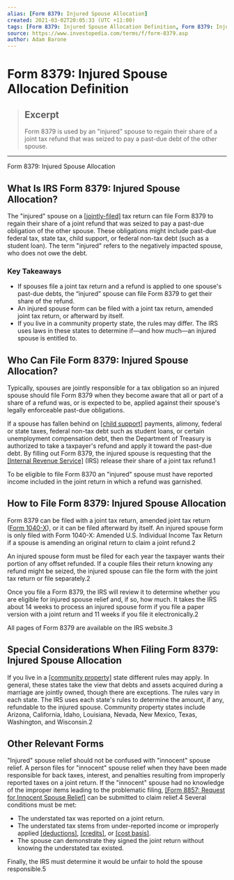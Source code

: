 ```yaml
---
alias: [Form 8379: Injured Spouse Allocation]
created: 2021-03-02T20:05:33 (UTC +11:00)
tags: [Form 8379: Injured Spouse Allocation Definition, Form 8379: Injured Spouse Allocation]
source: https://www.investopedia.com/terms/f/form-8379.asp
author: Adam Barone
---
```


# Form 8379: Injured Spouse Allocation Definition

> ## Excerpt
> Form 8379 is used by an "injured" spouse to regain their share of a joint tax refund that was seized to pay a past-due debt of the other spouse.

---

Form 8379: Injured Spouse Allocation
## What Is IRS Form 8379: Injured Spouse Allocation?

The "injured" spouse on a [[jointly-filed]](https://www.investopedia.com/terms/j/jointreturn.asp) tax return can file Form 8379 to regain their share of a joint refund that was seized to pay a past-due obligation of the other spouse. These obligations might include past-due federal tax, state tax, child support, or federal non-tax debt (such as a student loan). The term "injured" refers to the negatively impacted spouse, who does not owe the debt.

### Key Takeaways

-   If spouses file a joint tax return and a refund is applied to one spouse's past-due debts, the “injured” spouse can file Form 8379 to get their share of the refund.
-   An injured spouse form can be filed with a joint tax return, amended joint tax return, or afterward by itself.
-   If you live in a community property state, the rules may differ. The IRS uses laws in these states to determine if—and how much—an injured spouse is entitled to.

## Who Can File Form 8379: Injured Spouse Allocation?

Typically, spouses are jointly responsible for a tax obligation so an injured spouse should file Form 8379 when they become aware that all or part of a share of a refund was, or is expected to be, applied against their spouse's legally enforceable past-due obligations.

If a spouse has fallen behind on [[child support]](https://www.investopedia.com/articles/tax/10/spousal-support-taxation.asp) payments, alimony, federal or state taxes, federal non-tax debt such as student loans, or certain unemployment compensation debt, then the Department of Treasury is authorized to take a taxpayer's refund and apply it toward the past-due debt. By filling out Form 8379, the injured spouse is requesting that the [[Internal Revenue Service]](https://www.investopedia.com/terms/i/irs.asp) (IRS) release their share of a joint tax refund.1

To be eligible to file Form 8370 an "injured" spouse must have reported income included in the joint return in which a refund was garnished.

## How to File Form 8379: Injured Spouse Allocation

Form 8379 can be filed with a joint tax return, amended joint tax return ([Form 1040-X](https://www.investopedia.com/terms/f/form1040x.asp)), or it can be filed afterward by itself. An injured spouse form is only filed with Form 1040-X: Amended U.S. Individual Income Tax Return if a spouse is amending an original return to claim a joint refund.2

An injured spouse form must be filed for each year the taxpayer wants their portion of any offset refunded. If a couple files their return knowing any refund might be seized, the injured spouse can file the form with the joint tax return or file separately.2

Once you file a Form 8379, the IRS will review it to determine whether you are eligible for injured spouse relief and, if so, how much. It takes the IRS about 14 weeks to process an injured spouse form if you file a paper version with a joint return and 11 weeks if you file it electronically.2

All pages of Form 8379 are available on the IRS website.3

## Special Considerations When Filing Form 8379: Injured Spouse Allocation

If you live in a [[community property]](https://www.investopedia.com/terms/c/communityproperty.asp) state different rules may apply. In general, these states take the view that debts and assets acquired during a marriage are jointly owned, though there are exceptions. The rules vary in each state. The IRS uses each state's rules to determine the amount, if any, refundable to the injured spouse. Community property states include Arizona, California, Idaho, Louisiana, Nevada, New Mexico, Texas, Washington, and Wisconsin.2

## Other Relevant Forms

"Injured" spouse relief should not be confused with "innocent" spouse relief. A person files for "innocent" spouse relief when they have been made responsible for back taxes, interest, and penalties resulting from improperly reported taxes on a joint return. If the "innocent" spouse had no knowledge of the improper items leading to the problematic filing, [[Form 8857: Request for Innocent Spouse Relief]](https://www.investopedia.com/terms/f/form-8857.asp) can be submitted to claim relief.4 Several conditions must be met:

-   The understated tax was reported on a joint return.
-   The understated tax stems from under-reported income or improperly applied [[deductions]](https://www.investopedia.com/terms/d/deduction.asp), [[credits]](https://www.investopedia.com/terms/t/taxcredit.asp), or [[cost basis]](https://www.investopedia.com/terms/c/costbasis.asp).
-   The spouse can demonstrate they signed the joint return without knowing the understated tax existed.

Finally, the IRS must determine it would be unfair to hold the spouse responsible.5
